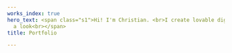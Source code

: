 ```yaml
---
works_index: true
hero_text: <span class="s1">Hi! I'm Christian. <br>I create lovable digital services.<br>Have
  a look<br></span>
title: Portfolio

---
```

<Hero :text="$page.frontmatter.hero_text" />  
<WorksList />
